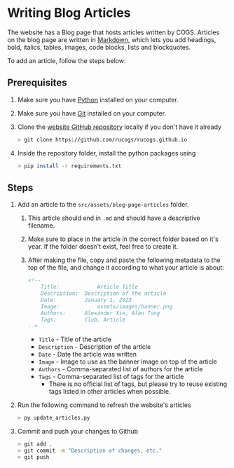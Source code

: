 # Writing Blog Articles

The website has a Blog page that hosts articles written by COGS. Articles on the blog page are written in [Markdown](https://www.markdownguide.org/basic-syntax/), which lets you add headings, bold, italics, tables, images, code blocks, lists and blockquotes.

To add an article, follow the steps below:

## Prerequisites

1. Make sure you have [Python](https://www.python.org/downloads/) installed on your computer.
2. Make sure you have [Git](https://git-scm.com/book/en/v2/Getting-Started-Installing-Git) installed on your computer.
3. Clone the [website GitHub repository](https://github.com/rucogs/rucogs.github.io) locally if you don't have it already

   ```bash
   > git clone https://github.com/rucogs/rucogs.github.io
   ```

4. Inside the repository folder, install the python packages using

   ```bash
   > pip install -r requirements.txt
   ```

## Steps

1. Add an article to the `src/assets/blog-page-articles` folder.

   1. This article should end in `.md` and should have a descriptive filename.
   2. Make sure to place in the article in the correct folder based on it's year. If the folder doesn't exist, feel free to create it.
   3. After making the file, copy and paste the following metadata to the top of the file, and change it according to what your article is about:

      ```Markdown
      <!--
          Title: 			Article Title
          Description:	Description of the article
          Date:		    January 1, 2023
          Image:			assets/images/banner.png
          Authors: 		Alexander Xie, Alan Tong
          Tags:			Club, Article
      -->
      ```

      - `Title` - Title of the article
      - `Description` - Description of the article
      - `Date` - Date the article was written
      - `Image` - Image to use as the banner image on top of the article
      - `Authors` - Comma-separated list of authors for the article
      - `Tags` - Comma-separated list of tags for the article
        - There is no official list of tags, but please try to reuse existing tags listed in other articles when possible.

2. Run the following command to refresh the website's articles

   ```bash
   > py update_articles.py
   ```

3. Commit and push your changes to Github

   ```bash
   > git add .
   > git commit -m "Description of changes, etc."
   > git push
   ```
